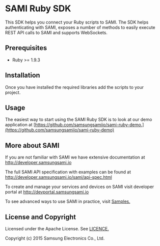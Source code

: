 SAMI Ruby SDK
================

This SDK helps you connect your Ruby scripts to SAMI. The SDK helps authenticating with SAMI, exposes a number of methods to easily execute REST API calls to SAMI and supports WebSockets.

Prerequisites
-------------

* Ruby >= 1.9.3

Installation
---------------------

Once you have installed the required libraries add the scripts to your project.

Usage
------

The easiest way to start using the SAMI Ruby SDK is to look at our demo application at [https://github.com/samsungsamiio/sami-ruby-demo.](https://github.com/samsungsamiio/sami-ruby-demo)

More about SAMI
---------------

If you are not familiar with SAMI we have extensive documentation at http://developer.samsungsami.io

The full SAMI API specification with examples can be found at http://developer.samsungsami.io/sami/api-spec.html

To create and manage your services and devices on SAMI visit developer portal at http://devportal.samsungsami.io

To see advanced ways to use SAMI in practice, visit [Samples.](https://developer.samsungsami.io/sami/samples/)

License and Copyright
---------------------

Licensed under the Apache License. See [LICENCE.](https://github.com/samsungsamiio/sami-ruby/blob/master/LICENSE)

Copyright (c) 2015 Samsung Electronics Co., Ltd.
